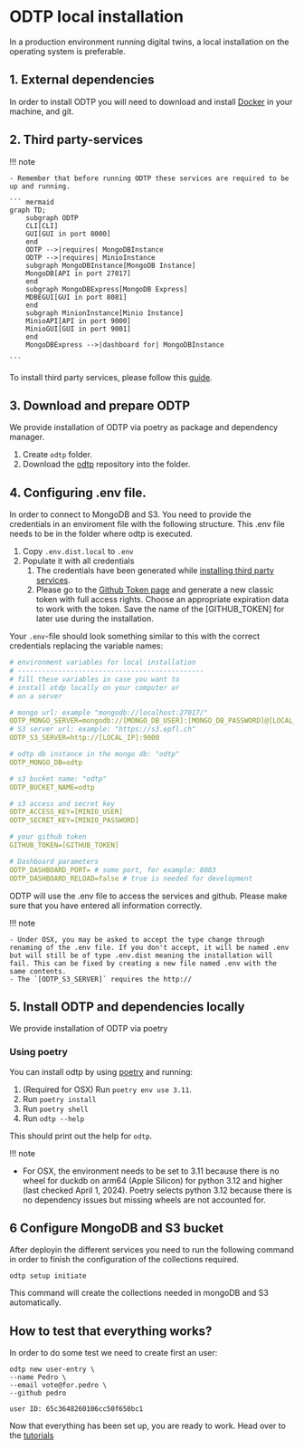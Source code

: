 # ODTP local installation

In a production environment running digital twins, a local installation on the operating system is preferable. 

## 1. External dependencies
In order to install ODTP you will need to download and install [Docker](https://www.docker.com/) in your machine, and git. 

## 2. Third party-services

!!! note

    - Remember that before running ODTP these services are required to be up and running.

    ``` mermaid
    graph TD;
        subgraph ODTP
        CLI[CLI]
        GUI[GUI in port 8000]
        end
        ODTP -->|requires| MongoDBInstance
        ODTP -->|requires| MinioInstance
        subgraph MongoDBInstance[MongoDB Instance]
        MongoDB[API in port 27017]
        end
        subgraph MongoDBExpress[MongoDB Express]
        MDBEGUI[GUI in port 8081]
        end
        subgraph MinionInstance[Minio Instance]
        MinioAPI[API in port 9000]
        MinioGUI[GUI in port 9001]
        end
        MongoDBExpress -->|dashboard for| MongoDBInstance
        
    ``` 
To install third party services, please follow this [guide](odtp-third-party-services.md).

## 3. Download and prepare ODTP

We provide installation of ODTP via poetry as package and dependency manager.

1. Create `odtp` folder.
2. Download the [odtp](https://github.com/odtp-org/odtp) repository into the folder.

## 4. Configuring .env file. 

In order to connect to MongoDB and S3. You need to provide the credentials in an enviroment file with the following structure. This .env file needs to be in the folder where odtp is executed.

1. Copy `.env.dist.local` to `.env`
2. Populate it with all credentials
   1. The credentials have been generated while [installing third party services](odtp-third-party-services.md).
   2. Please go to the [Github Token page](https://github.com/settings/tokens) and generate a new classic token with full access rights. Choose an appropriate expiration data to work with the token. Save the name of the [GITHUB_TOKEN] for later use during the installation.

Your `.env`-file should look something similar to this with the correct credentials replacing the variable names:

```yaml
# environment variables for local installation
# ----------------------------------------------
# fill these variables in case you want to 
# install otdp locally on your computer or 
# on a server

# mongo url: example "mongodb://localhost:27017/"
ODTP_MONGO_SERVER=mongodb://[MONGO_DB_USER]:[MONGO_DB_PASSWORD]@[LOCAL_IP]:27017/
# S3 server url: example: "https://s3.epfl.ch"
ODTP_S3_SERVER=http://[LOCAL_IP]:9000

# odtp db instance in the mongo db: "odtp"
ODTP_MONGO_DB=odtp

# s3 bucket name: "odtp" 
ODTP_BUCKET_NAME=odtp

# s3 access and secret key
ODTP_ACCESS_KEY=[MINIO_USER]     
ODTP_SECRET_KEY=[MINIO_PASSWORD]

# your github token
GITHUB_TOKEN=[GITHUB_TOKEN]

# Dashboard parameters
ODTP_DASHBOARD_PORT= # some port, for example: 8003
ODTP_DASHBOARD_RELOAD=false # true is needed for development
```

ODTP will use the .env file to access the services and github. Please make sure that you have entered all information correctly.

!!! note

    - Under OSX, you may be asked to accept the type change through renaming of the .env file. If you don't accept, it will be named .env but will still be of type .env.dist meaning the installation will fail. This can be fixed by creating a new file named .env with the same contents.
    - The `[ODTP_S3_SERVER]` requires the http:// 


## 5. Install ODTP and dependencies locally

We provide installation of ODTP via poetry

### Using poetry

You can install odtp by using [poetry](https://python-poetry.org/) and running: 

1. (Required for OSX) Run `poetry env use 3.11`. 
2. Run `poetry install`
3. Run `poetry shell`
4. Run `odtp --help`

This should print out the help for `odtp`.

!!! note

- For OSX, the environment needs to be set to 3.11 because there is no wheel for duckdb on arm64 (Apple Silicon) for python 3.12 and higher (last checked April 1, 2024). Poetry selects python 3.12 because there is no dependency issues but missing wheels are not accounted for.

## 6 Configure MongoDB and S3 bucket

After deployin the different services you need to run the following command in order to finish the configuration of the collections required. 

```
odtp setup initiate 
```

This command will create the collections needed in mongoDB and S3 automatically. 

## How to test that everything works? 

In order to do some test we need to create first an user: 


```
odtp new user-entry \
--name Pedro \
--email vote@for.pedro \
--github pedro
```

```
user ID: 65c3648260106cc50f650bc1
```

Now that everything has been set up, you are ready to work. Head over to the [tutorials](tutorials/getting-started.md) 
